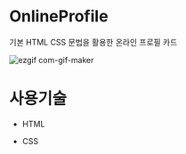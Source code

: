# OnlineProfile
기본 HTML CSS 문법을 활용한 온라인 프로필 카드 

![ezgif com-gif-maker](https://user-images.githubusercontent.com/95061755/167567438-cb82b67b-5476-48ae-871e-0952b195cc0b.gif)

# 사용기술
- HTML

- CSS

